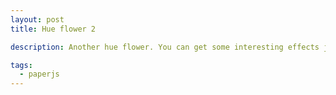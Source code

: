 ```yaml
---
layout: post
title: Hue flower 2

description: Another hue flower. You can get some interesting effects just adding more layers and playing with blend modes.

tags:
  - paperjs
---
```

<script type="text/paperscript" canvas="canvas-0019">
view.element.style.backgroundColor = '#111';

var color = new Color('#0074d9');
var rectangle = new Rectangle(new Point(0, 0), new Size(100, 200));
var shape = new Path.Ellipse(rectangle);
shape.fillColor = color;

var numLayers = 3;
var blendModes = ['screen', 'screen', 'multiply'];

// make it pointy
shape.segments[1].handleIn.x = 0;
shape.segments[1].handleOut.x = 0;
shape.segments[3].handleIn.x = 0;
shape.segments[3].handleOut.x = 0;

var opacity = 0.3;
for (i = 0; i < numLayers; i++) {
    for (j = 0; j < 360; j += 15) {
        var newShape = shape.clone();
        newShape.scale(1 - (i * 0.33));
        newShape.fillColor.hue += j;
        newShape.opacity = opacity;
        newShape.blendMode = blendModes[i];
        newShape.rotate(j, [50, 220]);
    }
    opacity += 0.2;
}

shape.remove();

project.activeLayer.position = view.center;


</script>

<canvas id="canvas-0019" height="250"></canvas>

